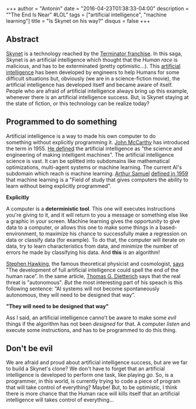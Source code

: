 +++
author = "Antonin"
date = "2016-04-23T01:38:33-04:00"
description = "\"The End Is Near\" #LOL"
tags = ["artificial intelligence", "machine learning"]
title = "Is Skynet on his way?"
disqus = false
+++
## Abstract

[Skynet](https://en.wikipedia.org/wiki/Skynet_(Terminator)) is a technology reached by the [Terminator franchise](https://en.wikipedia.org/wiki/Terminator_(franchise)).
In this saga, Skynet is an artificial intelligence which thought that the _Human race_ is malicious, and has to be exterminated (pretty optimistic...).
This [artificial intelligence](https://en.wikipedia.org/wiki/Artificial_intelligence) has been developed by engineers to help Humans for some difficult situations but, obviously (we are in a science-fiction movie), the artificial intelligence has developed itself and became aware of itself.
People who are afraid of artificial intelligence always bring up this example, whenever there is an artificial intelligence success.
But, is Skynet staying at the state of fiction, or this technology can be realize today?


## Programmed to do something

Artificial intelligence is a way to made his own computer to do something without explicitly programming it.
[John McCarthy](https://fr.wikipedia.org/wiki/John_McCarthy) has introduced the term in 1955. [He defined](http://www-formal.stanford.edu/jmc/whatisai/whatisai.html) the artificial intelligence as "the science and engineering of making intelligent machines".
The artificial intelligence science is vast.
It can be splitted into subdomains like mathematical optimizations, multi-agent systems or machine learning.
The current AI's subdomain which reach is machine learning.
[Arthur Samuel](https://en.wikipedia.org/wiki/Arthur_Samuel) [defined in 1959](https://books.google.ca/books?id=Dn-Gdoh66sgC&pg=PA89&redir_esc=y#v=onepage&q&f=false) that machine learning is a "Field of study that gives computers the ability to learn without being explicitly programmed".

**Explicitly**

A computer is a **deterministic tool**.
This one will executes instructions you're giving to it, and it will return to you a message or something else like a graphic in your screen.
Machine learning gives the opportunity to give data to a computer, or allows this one to make some things in a based-environment, to maximize his chance to successfully make a regression on data or classify data (for example).
To do that, the computer will iterate on data, try to learn characteristics from data, and minimize the number of errors he made by classifying his data.
And **this** is an algorithm!

[Stephen Hawking](https://en.wikipedia.org/wiki/Stephen_Hawking), the famous theoretical physicist and cosmologist, [says](http://www.techinsider.io/autonomous-artificial-intelligence-is-the-real-threat-2015-9) "The development of full artificial intelligence could spell the end of the human race”.
In the same article, [Thomas G. Dietterich](http://web.engr.oregonstate.edu/~tgd/) says that the real threat is "autonomous".
_But_ the most interesting part of his speach is this following sentence: “AI systems will not become spontaneously autonomous, they will need to be designed that way”.

**"They will need to be designed that way"**

Ass I said, an artificial intelligence canno't be aware to make some _evil_ things if the algorithm has not been _designed_ for that. A computer _listen_ and execute some instructions, and has to be programmed to do this thing.

## Don't be evil

We are afraid and proud about artificial intelligence success, but are we far to build a Skynet's clone?
We don't have to forget that an artificial intelligence is developed to perform one task, like playing _go_. So, is a programmer, in this world, is currently trying to code a piece of program that will take control of everything? Maybe!
But, to be optimistic, I think there is more chance that the Human race will kills itself that an artificial intelligence will takes control of everything...
